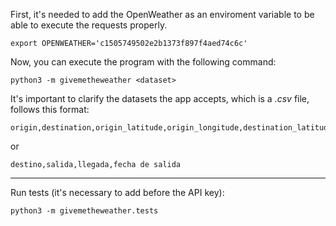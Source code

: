 First, it's needed to add the OpenWeather as an enviroment variable to be able to execute the requests properly.

```shell
export OPENWEATHER='c1505749502e2b1373f897f4aed74c6c'
```

Now, you can execute the program with the following command:

```shell
python3 -m givemetheweather <dataset>
```

It's important to clarify the datasets  the app accepts, which is a _.csv_  file, follows this format:
```
origin,destination,origin_latitude,origin_longitude,destination_latitude,destination_longitude
```

or

```
destino,salida,llegada,fecha de salida
```

<hr>

Run tests (it's necessary to add before the API key):

```shell
python3 -m givemetheweather.tests
```

